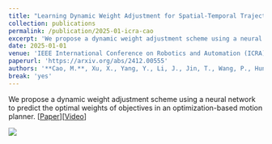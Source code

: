 ```yaml
---
title: "Learning Dynamic Weight Adjustment for Spatial-Temporal Trajectory Planning in Crowd Navigation"
collection: publications
permalink: /publication/2025-01-icra-cao
excerpt: 'We propose a dynamic weight adjustment scheme using a neural network to predict the optimal weights of objectives in an optimization-based motion planner.'
date: 2025-01-01
venue: 'IEEE International Conference on Robotics and Automation (ICRA)'
paperurl: 'https://arxiv.org/abs/2412.00555'
authors: '**Cao, M.**, Xu, X., Yang, Y., Li, J., Jin, T., Wang, P., Hung, T.Y., Lin, G. and Xie, L.'
break: 'yes'
---
```


We propose a dynamic weight adjustment scheme using a neural network to predict the optimal weights of objectives in an optimization-based motion planner. \[[Paper](https://arxiv.org/abs/2412.00555)\]\[[Video](https://www.youtube.com/watch?v=nSCbNaaF_VM)\]

<img style="float: center;" src="/images/learning-planning.gif"> 